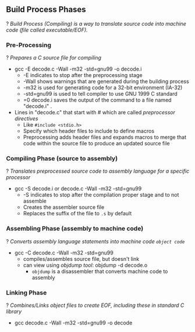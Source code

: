 ## Build Process Phases
?
*Build Process (Compiling) is a way to translate source code into machine code (file called executable/EOF).*
<!--SR:!2025-10-19,16,296-->

### Pre-Processing
?
*Prepares a C source file for compiling*
- gcc -E decode.c -Wall -m32 -std=gnu99 -o decode.i
	- -E  indicates to stop after the preprocessing stage
	- -Wall shows warnings that are generated during the building process
	- -m32 is used for generating code for a 32-bit environment (IA-32)
	- -std=gnu99 is used to tell compiler to use GNU 1999 C standard
	- =0 decode.i saves the output of the command to a file named "decode.i"
.
- Lines in "decode.c" that start with # which are called *preprocessor directives*
	- Like `#include <stdio.h>`
	- Specify which header files to include to define macros
	- Preprocessing adds header files and expands macros to merge that code within the source file to produce an updated source file
<!--SR:!2025-10-17,14,290-->

### Compiling Phase (source to assembly)
?
*Translates preprocessed source code to assembly language for a specific processor*
- gcc -S decode.i or decode.c -Wall -m32 -std=gnu99
	- -S indicates to stop after the compilation proper stage and to not assemble
	- Creates the assembler source file
	- Replaces the suffix of the file to `.s` by default
<!--SR:!2025-10-18,15,290-->

### Assembling Phase (assembly to machine code)
?
*Converts assembly language statements into machine code `object code`*
- gcc -C decode.c -Wall -m32 -std=gnu99
	- compiles/assembles source file, but doesn't link
	- can view using *objdump tool*: objdump -d decode.o
		- `objdump` is a disassembler that converts machine code to assembly
<!--SR:!2025-10-19,16,296-->

### Linking Phase
?
*Combines/Links object files to create EOF, including these in standard C library*
- gcc decode.c -Wall -m32 -std=gnu99 -o decode
<!--SR:!2025-10-18,15,290-->